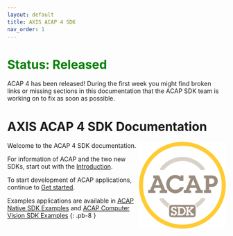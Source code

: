 ```yaml
---
layout: default
title: AXIS ACAP 4 SDK
nav_order: 1
---
```


<h1 class="title-attention"><font color='green'>Status: Released</font></h1>
ACAP 4 has been released! During the first week you might find broken
links or missing sections in this documentation that the ACAP SDK team is
working on to fix as soon as possible.

# AXIS ACAP 4 SDK Documentation
<img align="right" src="assets/logos/acap_sdk_symbol.png" alt="ACAP SDK" width="200"/>

Welcome to the ACAP 4 SDK documentation.

For information of ACAP and the two new SDKs, start out with the [Introduction](docs/introduction).

To start development of ACAP applications, continue to [Get started](docs/get-started).

Examples applications are available in
[ACAP Native SDK Examples](https://github.com/AxisCommunications/acap-native-sdk-examples)
and
[ACAP Computer Vision SDK Examples](https://github.com/AxisCommunications/acap-computer-vision-sdk-examples)
{: .pb-8 }


